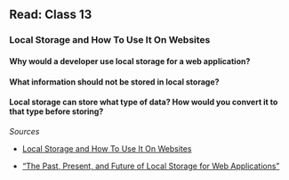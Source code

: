 ## Read: Class 13

### Local Storage and How To Use It On Websites

#### Why would a developer use local storage for a web application?

#### What information should not be stored in local storage?

#### Local storage can store what type of data? How would you convert it to that type before storing?

*Sources*

- [Local Storage and How To Use It On Websites](https://www.smashingmagazine.com/2010/10/local-storage-and-how-to-use-it/)

- [“The Past, Present, and Future of Local Storage for Web Applications”](http://diveinto.html5doctor.com/storage.html)
